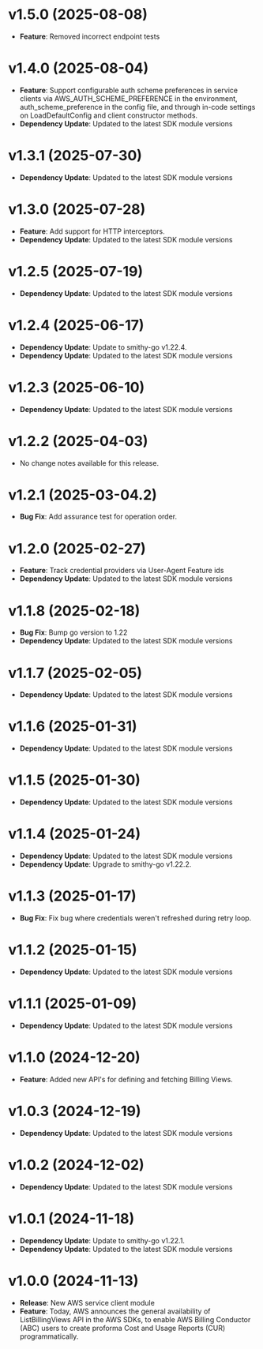 # v1.5.0 (2025-08-08)

* **Feature**: Removed incorrect endpoint tests

# v1.4.0 (2025-08-04)

* **Feature**: Support configurable auth scheme preferences in service clients via AWS_AUTH_SCHEME_PREFERENCE in the environment, auth_scheme_preference in the config file, and through in-code settings on LoadDefaultConfig and client constructor methods.
* **Dependency Update**: Updated to the latest SDK module versions

# v1.3.1 (2025-07-30)

* **Dependency Update**: Updated to the latest SDK module versions

# v1.3.0 (2025-07-28)

* **Feature**: Add support for HTTP interceptors.
* **Dependency Update**: Updated to the latest SDK module versions

# v1.2.5 (2025-07-19)

* **Dependency Update**: Updated to the latest SDK module versions

# v1.2.4 (2025-06-17)

* **Dependency Update**: Update to smithy-go v1.22.4.
* **Dependency Update**: Updated to the latest SDK module versions

# v1.2.3 (2025-06-10)

* **Dependency Update**: Updated to the latest SDK module versions

# v1.2.2 (2025-04-03)

* No change notes available for this release.

# v1.2.1 (2025-03-04.2)

* **Bug Fix**: Add assurance test for operation order.

# v1.2.0 (2025-02-27)

* **Feature**: Track credential providers via User-Agent Feature ids
* **Dependency Update**: Updated to the latest SDK module versions

# v1.1.8 (2025-02-18)

* **Bug Fix**: Bump go version to 1.22
* **Dependency Update**: Updated to the latest SDK module versions

# v1.1.7 (2025-02-05)

* **Dependency Update**: Updated to the latest SDK module versions

# v1.1.6 (2025-01-31)

* **Dependency Update**: Updated to the latest SDK module versions

# v1.1.5 (2025-01-30)

* **Dependency Update**: Updated to the latest SDK module versions

# v1.1.4 (2025-01-24)

* **Dependency Update**: Updated to the latest SDK module versions
* **Dependency Update**: Upgrade to smithy-go v1.22.2.

# v1.1.3 (2025-01-17)

* **Bug Fix**: Fix bug where credentials weren't refreshed during retry loop.

# v1.1.2 (2025-01-15)

* **Dependency Update**: Updated to the latest SDK module versions

# v1.1.1 (2025-01-09)

* **Dependency Update**: Updated to the latest SDK module versions

# v1.1.0 (2024-12-20)

* **Feature**: Added new API's for defining and fetching Billing Views.

# v1.0.3 (2024-12-19)

* **Dependency Update**: Updated to the latest SDK module versions

# v1.0.2 (2024-12-02)

* **Dependency Update**: Updated to the latest SDK module versions

# v1.0.1 (2024-11-18)

* **Dependency Update**: Update to smithy-go v1.22.1.
* **Dependency Update**: Updated to the latest SDK module versions

# v1.0.0 (2024-11-13)

* **Release**: New AWS service client module
* **Feature**: Today, AWS announces the general availability of ListBillingViews API in the AWS SDKs, to enable AWS Billing Conductor (ABC) users to create proforma Cost and Usage Reports (CUR) programmatically.

